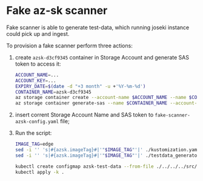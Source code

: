 # Fake az-sk scanner

Fake scanner is able to generate test-data, which running joseki instance could pick up and ingest.

To provision a fake scanner perform three actions:

1. create `azsk-d3cf9345` container in Storage Account and generate SAS token to access it:

   ```bash
   ACCOUNT_NAME=...
   ACCOUNT_KEY=...
   EXPIRY_DATE=$(date -d "+3 month" -u +'%Y-%m-%d')
   CONTAINER_NAME=azsk-d3cf9345
   az storage container create --account-name $ACCOUNT_NAME --name $CONTAINER_NAME
   az storage container generate-sas --name $CONTAINER_NAME --account-key $ACCOUNT_KEY --account-name $ACCOUNT_NAME --expiry $EXPIRY_DATE --permissions rw
   ```

2. insert corrent Storage Account Name and SAS token to `fake-scanner-azsk-config.yaml` file;
3. Run the script:

    ```bash
    IMAGE_TAG=edge
    sed -i '' 's|#{azsk.imageTag}#|'"$IMAGE_TAG"'|' ./kustomization.yaml
    sed -i '' 's|#{azsk.imageTag}#|'"$IMAGE_TAG"'|' ./testdata_generator.yaml

    kubectl create configmap azsk-test-data --from-file ./../../../src/scanners/az-sk/azsk_test_data.tar.xz
    kubectl apply -k .
    ```
